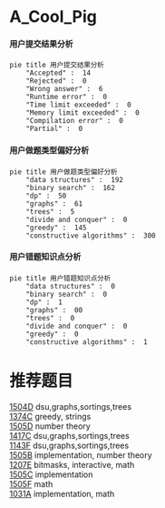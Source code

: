 # A_Cool_Pig

<!-- tabs:start -->



#### **用户提交结果分析**

```mermaid
pie title 用户提交结果分析
    "Accepted" :  14
    "Rejected" :  0
    "Wrong answer" :  6
    "Runtime error" :  0
    "Time limit exceeded" :  0
    "Memory limit exceeded" :  0
    "Compilation error" :  0
    "Partial" :  0
```

#### **用户做题类型偏好分析**

```mermaid
pie title 用户做题类型偏好分析
    "data structures" :  192
    "binary search" :  162
    "dp" :  50
    "graphs" :  61
    "trees" :  5
    "divide and conquer" :  0
    "greedy" :  145
    "constructive algorithms" :  300
```
#### **用户错题知识点分析**

```mermaid
pie title 用户错题知识点分析
    "data structures" :  0
    "binary search" :  0
    "dp" :  1
    "graphs" :  00
    "trees" :  0
    "divide and conquer" :  0
    "greedy" :  0
    "constructive algorithms" :  1
```



<!-- tabs:end -->
# 推荐题目
[1504D](https://codeforces.com/contest/1504/problem/D)		dsu,graphs,sortings,trees		  
[1374C](https://codeforces.com/contest/1374/problem/C)		greedy,
                        strings		  
[1505D](https://codeforces.com/contest/1505/problem/D)		number theory		  
[1417C](https://codeforces.com/contest/1417/problem/C)		dsu,graphs,sortings,trees		  
[1143F](https://codeforces.com/contest/1143/problem/F)		dsu,graphs,sortings,trees		  
[1505B](https://codeforces.com/contest/1505/problem/B)		implementation,
                        number theory		  
[1207E](https://codeforces.com/contest/1207/problem/E)		bitmasks,
                        interactive,
                        math		  
[1505C](https://codeforces.com/contest/1505/problem/C)		implementation		  
[1505F](https://codeforces.com/contest/1505/problem/F)		math		  
[1031A](https://codeforces.com/contest/1031/problem/A)		implementation,
                        math		  
